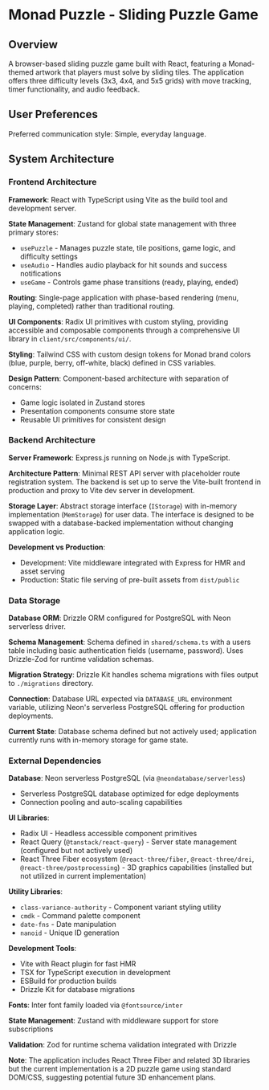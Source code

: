 # Monad Puzzle - Sliding Puzzle Game

## Overview

A browser-based sliding puzzle game built with React, featuring a Monad-themed artwork that players must solve by sliding tiles. The application offers three difficulty levels (3x3, 4x4, and 5x5 grids) with move tracking, timer functionality, and audio feedback.

## User Preferences

Preferred communication style: Simple, everyday language.

## System Architecture

### Frontend Architecture

**Framework**: React with TypeScript using Vite as the build tool and development server.

**State Management**: Zustand for global state management with three primary stores:
- `usePuzzle` - Manages puzzle state, tile positions, game logic, and difficulty settings
- `useAudio` - Handles audio playback for hit sounds and success notifications
- `useGame` - Controls game phase transitions (ready, playing, ended)

**Routing**: Single-page application with phase-based rendering (menu, playing, completed) rather than traditional routing.

**UI Components**: Radix UI primitives with custom styling, providing accessible and composable components through a comprehensive UI library in `client/src/components/ui/`.

**Styling**: Tailwind CSS with custom design tokens for Monad brand colors (blue, purple, berry, off-white, black) defined in CSS variables.

**Design Pattern**: Component-based architecture with separation of concerns:
- Game logic isolated in Zustand stores
- Presentation components consume store state
- Reusable UI primitives for consistent design

### Backend Architecture

**Server Framework**: Express.js running on Node.js with TypeScript.

**Architecture Pattern**: Minimal REST API server with placeholder route registration system. The backend is set up to serve the Vite-built frontend in production and proxy to Vite dev server in development.

**Storage Layer**: Abstract storage interface (`IStorage`) with in-memory implementation (`MemStorage`) for user data. The interface is designed to be swapped with a database-backed implementation without changing application logic.

**Development vs Production**: 
- Development: Vite middleware integrated with Express for HMR and asset serving
- Production: Static file serving of pre-built assets from `dist/public`

### Data Storage

**Database ORM**: Drizzle ORM configured for PostgreSQL with Neon serverless driver.

**Schema Management**: Schema defined in `shared/schema.ts` with a users table including basic authentication fields (username, password). Uses Drizzle-Zod for runtime validation schemas.

**Migration Strategy**: Drizzle Kit handles schema migrations with files output to `./migrations` directory.

**Connection**: Database URL expected via `DATABASE_URL` environment variable, utilizing Neon's serverless PostgreSQL offering for production deployments.

**Current State**: Database schema defined but not actively used; application currently runs with in-memory storage for game state.

### External Dependencies

**Database**: Neon serverless PostgreSQL (via `@neondatabase/serverless`)
- Serverless PostgreSQL database optimized for edge deployments
- Connection pooling and auto-scaling capabilities

**UI Libraries**:
- Radix UI - Headless accessible component primitives
- React Query (`@tanstack/react-query`) - Server state management (configured but not actively used)
- React Three Fiber ecosystem (`@react-three/fiber`, `@react-three/drei`, `@react-three/postprocessing`) - 3D graphics capabilities (installed but not utilized in current implementation)

**Utility Libraries**:
- `class-variance-authority` - Component variant styling utility
- `cmdk` - Command palette component
- `date-fns` - Date manipulation
- `nanoid` - Unique ID generation

**Development Tools**:
- Vite with React plugin for fast HMR
- TSX for TypeScript execution in development
- ESBuild for production builds
- Drizzle Kit for database migrations

**Fonts**: Inter font family loaded via `@fontsource/inter`

**State Management**: Zustand with middleware support for store subscriptions

**Validation**: Zod for runtime schema validation integrated with Drizzle

**Note**: The application includes React Three Fiber and related 3D libraries but the current implementation is a 2D puzzle game using standard DOM/CSS, suggesting potential future 3D enhancement plans.